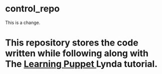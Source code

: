 # control_repo
This is a change.

# This repository stores the code written while following along with The [Learning Puppet ](https://www.linkedin.com/learning/learning-puppet) Lynda tutorial.
